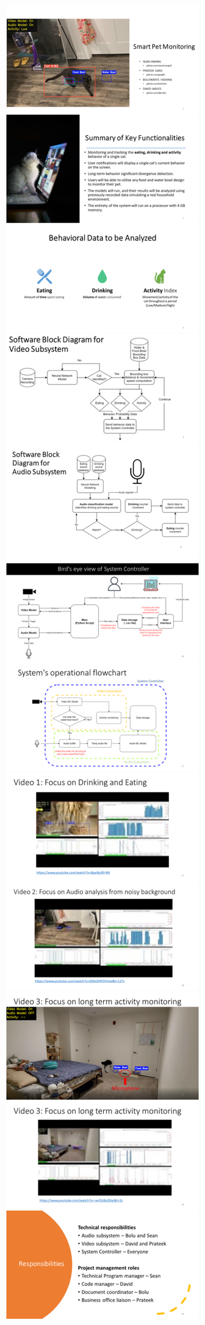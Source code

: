 ![](https://github.com/djarufes/smartPetMonitor/blob/main/figures/spm.PNG)
![](https://github.com/djarufes/smartPetMonitor/blob/main/figures/Slide2.PNG)
![](https://github.com/djarufes/smartPetMonitor/blob/main/figures/Slide4.PNG)
![](https://github.com/djarufes/smartPetMonitor/blob/main/figures/Slide6.PNG)
![](https://github.com/djarufes/smartPetMonitor/blob/main/figures/Slide8.PNG)
![](https://github.com/djarufes/smartPetMonitor/blob/main/figures/Slide16.PNG)
![](https://github.com/djarufes/smartPetMonitor/blob/main/figures/Slide17.PNG)
![](https://github.com/djarufes/smartPetMonitor/blob/main/figures/Slide27.PNG)
![](https://github.com/djarufes/smartPetMonitor/blob/main/figures/Slide28.PNG)
![](https://github.com/djarufes/smartPetMonitor/blob/main/figures/Slide29.PNG)
![](https://github.com/djarufes/smartPetMonitor/blob/main/figures/Slide30.PNG)
![](https://github.com/djarufes/smartPetMonitor/blob/main/figures/Slide34.PNG)
